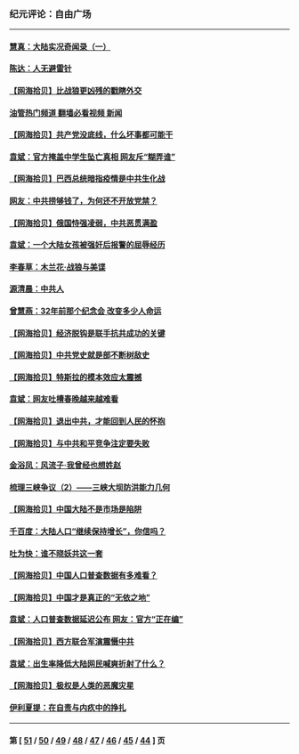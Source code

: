 ### 纪元评论：自由广场
---
#### [慧真：大陆实况奇闻录（一）](../../pages/nsc993/n12945811.md?05140330) 
#### [陈达：人无避雷针](../../pages/nsc993/n12947098.md?05140330) 
#### [【网海拾贝】比战狼更凶残的戳瞎外交](../../pages/nsc993/n12945717.md?05140330) 
#### [油管热门频道 翻墙必看视频 新闻](ok?05140330)
#### [【网海拾贝】共产党没底线，什么坏事都可能干](../../pages/nsc993/n12942090.md?05140330) 
#### [袁斌：官方掩盖中学生坠亡真相 网友斥“糊弄谁”](../../pages/nsc993/n12942029.md?05140330) 
#### [【网海拾贝】巴西总统暗指疫情是中共生化战](../../pages/nsc993/n12938999.md?05140330) 
#### [网友：中共捞够钱了，为何还不开放党禁？](../../pages/nsc993/n12938952.md?05140330) 
#### [【网海拾贝】俄国恃强凌弱，中共恶贯满盈](../../pages/nsc993/n12936626.md?05140330) 
#### [袁斌：一个大陆女孩被强奸后报警的屈辱经历](../../pages/nsc993/n12936547.md?05140330) 
#### [李春草：木兰花·战狼与美谍](../../pages/nsc993/n12935995.md?05140330) 
#### [源清晨：中共人](../../pages/nsc993/n12935589.md?05140330) 
#### [曾慧燕：32年前那个纪念会 改变多少人命运](../../pages/nsc993/n12934233.md?05140330) 
#### [【网海拾贝】经济脱钩是联手抗共成功的关键](../../pages/nsc993/n12934176.md?05140330) 
#### [【网海拾贝】中共党史就是部不断树敌史](../../pages/nsc993/n12932844.md?05140330) 
#### [【网海拾贝】特斯拉的模本效应太震撼](../../pages/nsc993/n12925626.md?05140330) 
#### [袁斌：网友吐槽春晚越来越难看](../../pages/nsc993/n12750619.md?05140330) 
#### [【网海拾贝】退出中共，才能回到人民的怀抱](../../pages/nsc993/n12352634.md?05140330) 
#### [【网海拾贝】与中共和平竞争注定要失败](../../pages/nsc993/n12923326.md?05140330) 
#### [金浴凤：风流子‧我曾经也想姓赵](../../pages/nsc993/n12920911.md?05140330) 
#### [梳理三峡争议（2）——三峡大坝防洪能力几何](../../pages/nsc993/n12920173.md?05140330) 
#### [【网海拾贝】中国大陆不是市场是陷阱](../../pages/nsc993/n12920143.md?05140330) 
#### [千百度：大陆人口“继续保持增长”，你信吗？](../../pages/nsc993/n12918946.md?05140330) 
#### [吐为快：谁不晓妖共这一套](../../pages/nsc993/n12918941.md?05140330) 
#### [【网海拾贝】中国人口普查数据有多难看？](../../pages/nsc993/n12917822.md?05140330) 
#### [【网海拾贝】中国才是真正的“无依之地”](../../pages/nsc993/n12915845.md?05140330) 
#### [袁斌：人口普查数据延迟公布 网友：官方“正在编”](../../pages/nsc993/n12915748.md?05140330) 
#### [【网海拾贝】西方联合军演震慑中共](../../pages/nsc993/n12913466.md?05140330) 
#### [袁斌：出生率降低大陆网民喊爽折射了什么？](../../pages/nsc993/n12913365.md?05140330) 
#### [【网海拾贝】极权是人类的恶魔灾星](../../pages/nsc993/n12910697.md?05140330) 
#### [伊利夏提：在自责与内疚中的挣扎](../../pages/nsc993/n12910493.md?05140330) 

---
#### 第 [ [51](./51.md?05140330) / [50](./50.md?05140330) / [49](./49.md?05140330) / [48](./48.md?05140330) / [47](./47.md?05140330) / [46](./46.md?05140330) / [45](./45.md?05140330) / [44](./44.md?05140330) ] 页
